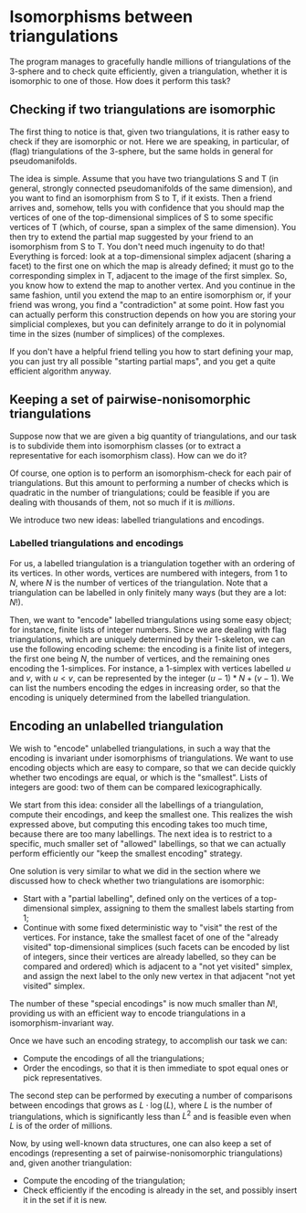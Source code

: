 # Isomorphisms between triangulations



The program manages to gracefully handle millions of triangulations of the 3-sphere and to check quite efficiently, given a triangulation, whether it is isomorphic to one of those.
How does it perform this task?



## Checking if two triangulations are isomorphic

The first thing to notice is that, given two triangulations, it is rather easy to check if they are isomorphic or not.
Here we are speaking, in particular, of (flag) triangulations of the 3-sphere, but the same holds in general for pseudomanifolds.

The idea is simple.
Assume that you have two triangulations S and T (in general, strongly connected pseudomanifolds of the same dimension), and you want to find an isomorphism from S to T, if it exists.
Then a friend arrives and, somehow, tells you with confidence that you should map the vertices of one of the top-dimensional simplices of S to some specific vertices of T (which, of course, span a simplex of the same dimension).
You then try to extend the partial map suggested by your friend to an isomorphism from S to T.
You don't need much ingenuity to do that! Everything is forced: look at a top-dimensional simplex adjacent (sharing a facet) to the first one on which the map is already defined; it must go to the corresponding simplex in T, adjacent to the image of the first simplex.
So, you know how to extend the map to another vertex. And you continue in the same fashion, until you extend the map to an entire isomorphism or, if your friend was wrong, you find a "contradiction" at some point.
How fast you can actually perform this construction depends on how you are storing your simplicial complexes, but you can definitely arrange to do it in polynomial time in the sizes (number of simplices) of the complexes.

If you don't have a helpful friend telling you how to start defining your map, you can just try all possible "starting partial maps", and you get a quite efficient algorithm anyway.



## Keeping a set of pairwise-nonisomorphic triangulations

Suppose now that we are given a big quantity of triangulations, and our task is to subdivide them into isomorphism classes (or to extract a representative for each isomorphism class).
How can we do it?

Of course, one option is to perform an isomorphism-check for each pair of triangulations.
But this amount to performing a number of checks which is quadratic in the number of triangulations; could be feasible if you are dealing with thousands of them, not so much if it is _millions_.

We introduce two new ideas: labelled triangulations and encodings.

### Labelled triangulations and encodings

For us, a labelled triangulation is a triangulation together with an ordering of its vertices. In other words, vertices are numbered with integers, from $1$ to $N$, where $N$ is the number of vertices of the triangulation.
Note that a triangulation can be labelled in only finitely many ways (but they are a lot: $N!$).

Then, we want to "encode" labelled triangulations using some easy object; for instance, finite lists of integer numbers.
Since we are dealing with flag triangulations, which are uniquely determined by their 1-skeleton, we can use the following encoding scheme: the encoding is a finite list of integers, the first one being $N$, the number of vertices, and the remaining ones encoding the 1-simplices.
For instance, a 1-simplex with vertices labelled $u$ and $v$, with $u < v$, can be represented by the integer $(u-1)*N+(v-1)$.
We can list the numbers encoding the edges in increasing order, so that the encoding is uniquely determined from the labelled triangulation.

## Encoding an unlabelled triangulation

We wish to "encode" unlabelled triangulations, in such a way that the encoding is invariant under isomorphisms of triangulations.
We want to use encoding objects which are easy to compare, so that we can decide quickly whether two encodings are equal, or which is the "smallest".
Lists of integers are good: two of them can be compared lexicographically.

We start from this idea: consider all the labellings of a triangulation, compute their encodings, and keep the smallest one.
This realizes the wish expressed above, but computing this encoding takes too much time, because there are too many labellings.
The next idea is to restrict to a specific, much smaller set of "allowed" labellings, so that we can actually perform efficiently our "keep the smallest encoding" strategy.

One solution is very similar to what we did in the section where we discussed how to check whether two triangulations are isomorphic:
 - Start with a "partial labelling", defined only on the vertices of a top-dimensional simplex, assigning to them the smallest labels starting from $1$;
 - Continue with some fixed deterministic way to "visit" the rest of the vertices. For instance, take the smallest facet of one of the "already visited" top-dimensional simplices (such facets can be encoded by list of integers, since their vertices are already labelled, so they can be compared and ordered) which is adjacent to a "not yet visited" simplex, and assign the next label to the only new vertex in that adjacent "not yet visited" simplex.

The number of these "special encodings" is now much smaller than $N!$, providing us with an efficient way to encode triangulations in a isomorphism-invariant way.

Once we have such an encoding strategy, to accomplish our task we can:
 - Compute the encodings of all the triangulations;
 - Order the encodings, so that it is then immediate to spot equal ones or pick representatives.

The second step can be performed by executing a number of comparisons between encodings that grows as $L \cdot \log(L)$, where $L$ is the number of triangulations, which is significantly less than $L^2$ and is feasible even when $L$ is of the order of millions.

Now, by using well-known data structures, one can also keep a set of encodings (representing a set of pairwise-nonisomorphic triangulations) and, given another triangulation:
 - Compute the encoding of the triangulation;
 - Check efficiently if the encoding is already in the set, and possibly insert it in the set if it is new.


